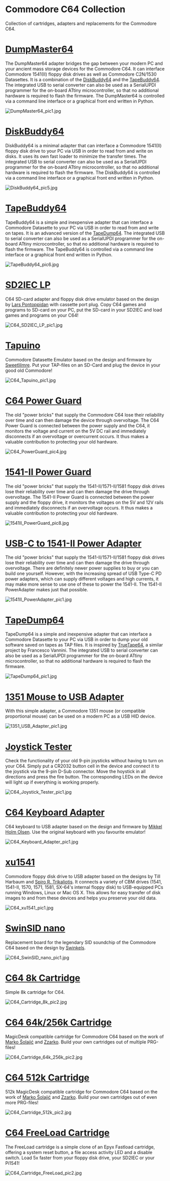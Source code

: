 # Commodore C64 Collection
Collection of cartridges, adapters and replacements for the Commodore C64.

# [DumpMaster64](https://github.com/wagiminator/C64-Collection/tree/master/C64_DumpMaster64)
The DumpMaster64 adapter bridges the gap between your modern PC and your ancient mass storage devices for the Commodore C64. It can interface Commodore 1541(II) floppy disk drives as well as Commodore C2N/1530 Datasettes. It is a combination of the [DiskBuddy64](https://github.com/wagiminator/C64-Collection/tree/master/C64_DiskBuddy64) and the [TapeBuddy64](https://github.com/wagiminator/C64-Collection/tree/master/C64_TapeBuddy64). The integrated USB to serial converter can also be used as a SerialUPDI programmer for the on-board ATtiny microcontroller, so that no additional hardware is required to flash the firmware. The DumpMaster64 is controlled via a command line interface or a graphical front end written in Python.

![DumpMaster64_pic1.jpg](https://raw.githubusercontent.com/wagiminator/C64-Collection/master/C64_DumpMaster64/documentation/DumpMaster64_pic1.jpg)

# [DiskBuddy64](https://github.com/wagiminator/C64-Collection/tree/master/C64_DiskBuddy64)
DiskBuddy64 is a minimal adapter that can interface a Commodore 1541(II) floppy disk drive to your PC via USB in order to read from and write on disks. It uses its own fast loader to minimize the transfer times. The integrated USB to serial converter can also be used as a SerialUPDI programmer for the on-board ATtiny microcontroller, so that no additional hardware is required to flash the firmware. The DiskBuddy64 is controlled via a command line interface or a graphical front end written in Python.

![DiskBuddy64_pic5.jpg](https://raw.githubusercontent.com/wagiminator/C64-Collection/master/C64_DiskBuddy64/documentation/DiskBuddy64_pic5.jpg)

# [TapeBuddy64](https://github.com/wagiminator/C64-Collection/tree/master/C64_TapeBuddy64)
TapeBuddy64 is a simple and inexpensive adapter that can interface a Commodore Datasette to your PC via USB in order to read from and write on tapes. It is an advanced version of the [TapeDump64](https://github.com/wagiminator/C64-Collection/tree/master/C64_TapeDump64). The integrated USB to serial converter can also be used as a SerialUPDI programmer for the on-board ATtiny microcontroller, so that no additional hardware is required to flash the firmware. The TapeBuddy64 is controlled via a command line interface or a graphical front end written in Python.

![TapeBuddy64_pic6.jpg](https://raw.githubusercontent.com/wagiminator/C64-Collection/master/C64_TapeBuddy64/documentation/TapeBuddy64_pic6.jpg)

# [SD2IEC LP](https://github.com/wagiminator/C64-Collection/tree/master/C64_SD2IEC_LP)
C64 SD-card adapter and floppy disk drive emulator based on the design by [Lars Pontoppidan](https://larsee.com/blog/2007/02/the-mmc2iec-device/) with cassette port plug. Copy C64 games and programs to SD-card on your PC, put the SD-card in your SD2IEC and load games and programs on your C64!

![C64_SD2IEC_LP_pic1.jpg](https://raw.githubusercontent.com/wagiminator/C64-Collection/master/C64_SD2IEC_LP/documentation/C64_SD2IEC_LP_pic1.jpg)

# [Tapuino](https://github.com/wagiminator/C64-Collection/tree/master/C64_Tapuino)
Commodore Datasette Emulator based on the design and firmware by [Sweetlilmre](https://github.com/sweetlilmre/tapuino). Put your TAP-files on an SD-Card and plug the device in your good old Commodore!

![C64_Tapuino_pic1.jpg](https://raw.githubusercontent.com/wagiminator/C64-Collection/master/C64_Tapuino/documentation/C64_Tapuino_pic1.jpg)

# [C64 Power Guard](https://github.com/wagiminator/C64-Collection/tree/master/C64_PowerGuard)
The old "power bricks" that supply the Commodore C64 lose their reliability over time and can then damage the device through overvoltage. The C64 Power Guard is connected between the power supply and the C64, it monitors the voltage and current on the 5V DC rail and immediately disconnects if an overvoltage or overcurrent occurs. It thus makes a valuable contribution to protecting your old hardware.

![C64_PowerGuard_pic4.jpg](https://raw.githubusercontent.com/wagiminator/C64-Collection/master/C64_PowerGuard/documentation/C64_PowerGuard_pic4.jpg)

# [1541-II Power Guard](https://github.com/wagiminator/C64-Collection/tree/master/C64_1541II_PowerGuard)
The old "power bricks" that supply the 1541-II/1571-II/1581 floppy disk drives lose their reliability over time and can then damage the drive through overvoltage. The 1541-II Power Guard is connected between the power supply and the floppy drive, it monitors the voltages on the 5V and 12V rails and immediately disconnects if an overvoltage occurs. It thus makes a valuable contribution to protecting your old hardware.

![1541II_PowerGuard_pic8.jpg](https://raw.githubusercontent.com/wagiminator/C64-Collection/master/C64_1541II_PowerGuard/documentation/1541II_PowerGuard_pic8.jpg)

# [USB-C to 1541-II Power Adapter](https://github.com/wagiminator/C64-Collection/tree/master/C64_1541II_PowerAdapter)
The old "power bricks" that supply the 1541-II/1571-II/1581 floppy disk drives lose their reliability over time and can then damage the drive through overvoltage. There are definitely newer power supplies to buy or you can build one yourself. However, with the increasing spread of USB Type-C PD power adapters, which can supply different voltages and high currents, it may make more sense to use one of these to power the 1541-II. The 1541-II PowerAdapter makes just that possible.

![1541II_PowerAdapter_pic1.jpg](https://raw.githubusercontent.com/wagiminator/C64-Collection/master/C64_1541II_PowerAdapter/documentation/1541II_PowerAdapter_pic1.jpg)

# [TapeDump64](https://github.com/wagiminator/C64-Collection/tree/master/C64_TapeDump64)
TapeDump64 is a simple and inexpensive adapter that can interface a Commodore Datasette to your PC via USB in order to dump your old software saved on tapes as TAP files. It is inspired by [TrueTape64](https://github.com/francescovannini/truetape64), a similar project by Francesco Vannini. The integrated USB to serial converter can also be used as a SerialUPDI programmer for the on-board ATtiny microcontroller, so that no additional hardware is required to flash the firmware.

![TapeDump64_pic1.jpg](https://raw.githubusercontent.com/wagiminator/C64-Collection/master/C64_TapeDump64/documentation/TapeDump64_pic1.jpg)

# [1351 Mouse to USB Adapter](https://github.com/wagiminator/C64-Collection/tree/master/C64_1351_USB_Mouse_Adapter)
With this simple adapter, a Commodore 1351 mouse (or compatible proportional mouse) can be used on a modern PC as a USB HID device.

![1351_USB_Adapter_pic1.jpg](https://raw.githubusercontent.com/wagiminator/C64-Collection/master/C64_1351_USB_Mouse_Adapter/documentation/1351_USB_Adapter_pic1.jpg)

# [Joystick Tester](https://github.com/wagiminator/C64-Collection/tree/master/C64_Joystick_Tester)
Check the functionality of your old 9-pin joysticks without having to turn on your C64. Simply put a CR2032 button cell in the device and connect it to the joystick via the 9-pin D-Sub connector. Move the hoystick in all directions and press the fire button. The corresponding LEDs on the device will light up if everything is working properly.

![C64_Joystick_Tester_pic1.jpg](https://raw.githubusercontent.com/wagiminator/C64-Collection/master/C64_Joystick_Tester/C64_Joystick_Tester_pic1.jpg)

# [C64 Keyboard Adapter](https://github.com/wagiminator/C64-Collection/tree/master/C64_Keyboard_Adapter)
C64 keyboard to USB adapter based on the design and firmware by [Mikkel Holm Olsen](https://symlink.dk/projects/c64key/). Use the original keyboard with you favourite emulator!

![C64_Keyboard_Adapter_pic1.jpg](https://raw.githubusercontent.com/wagiminator/C64-Collection/master/C64_Keyboard_Adapter/documentation/C64_Keyboard_Adapter_pic1.jpg)

# [xu1541](https://github.com/wagiminator/C64-Collection/tree/master/C64_xu1541)
Commodore floppy disk drive to USB adapter based on the designs by Till Harbaum and [Spiro R. Trikaliotis](https://spiro.trikaliotis.net/xu1541). It connects a variety of CBM drives (1541, 1541-II, 1570, 1571, 1581, SX-64's internal floppy disk) to USB-equipped PCs running Windows, Linux or Mac OS X. This allows for easy transfer of disk images to and from these devices and helps you preserve your old data.

![C64_xu1541_pic1.jpg](https://raw.githubusercontent.com/wagiminator/C64-Collection/master/C64_xu1541/documentation/C64_xu1541_pic1.jpg)

# [SwinSID nano](https://github.com/wagiminator/C64-Collection/tree/master/C64_SwinSID_nano)
Replacement board for the legendary SID soundchip of the Commodore C64 based on the design by [Swinkels](http://www.swinkels.tvtom.pl/swinsid/).

![C64_SwinSID_nano_pic1.jpg](https://raw.githubusercontent.com/wagiminator/C64-Collection/master/C64_SwinSID_nano/documentation/C64_SwinSID_nano_pic1.jpg)

# [C64 8k Cartridge](https://github.com/wagiminator/C64-Collection/tree/master/C64_Cartridge_8k)
Simple 8k cartridge for C64.

![C64_Cartridge_8k_pic2.jpg](https://raw.githubusercontent.com/wagiminator/C64-Collection/master/C64_Cartridge_8k/documentation/C64_Cartridge_8k_pic2.jpg)

# [C64 64k/256k Cartridge](https://github.com/wagiminator/C64-Collection/tree/master/C64_Cartridge_64k_256k)
MagicDesk compatible cartridge for Commodore C64 based on the work of [Marko Šolajić](https://github.com/msolajic/c64-magic-desk-512k) and [Zzarko](https://bitbucket.org/zzarko/magic-desk-cartridge-generator/src/master/). Build your own cartridges out of multiple PRG-files!

![C64_Cartridge_64k_256k_pic2.jpg](https://raw.githubusercontent.com/wagiminator/C64-Collection/master/C64_Cartridge_64k_256k/documentation/C64_Cartridge_64k_256k_pic2.jpg)

# [C64 512k Cartridge](https://github.com/wagiminator/C64-Collection/tree/master/C64_Cartridge_512k)
512k MagicDesk compatible cartridge for Commodore C64 based on the work of [Marko Šolajić](https://github.com/msolajic/c64-magic-desk-512k) and [Zzarko](https://bitbucket.org/zzarko/magic-desk-cartridge-generator/src/master/). Build your own cartridges out of even more PRG-files!

![C64_Cartridge_512k_pic2.jpg](https://raw.githubusercontent.com/wagiminator/C64-Collection/master/C64_Cartridge_512k/documentation/C64_Cartridge_512k_pic2.jpg)

# [C64 FreeLoad Cartridge](https://github.com/wagiminator/C64-Collection/tree/master/C64_Cartridge_FreeLoad)
The FreeLoad cartridge is a simple clone of an Epyx Fastload cartridge, offering a system reset button, a file access activity LED and a disable switch. Load 5x faster from your floppy disk drive, your SD2IEC or your Pi1541!

![C64_Cartridge_FreeLoad_pic2.jpg](https://raw.githubusercontent.com/wagiminator/C64-Collection/master/C64_Cartridge_FreeLoad/documentation/C64_Cartridge_FreeLoad_pic2.jpg)

